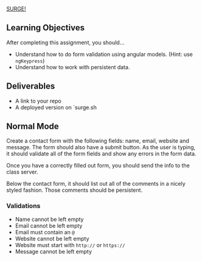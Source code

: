 [SURGE!](http://tiy-joshuarivers-angular-contact-list.surge.sh)

## Learning Objectives

After completing this assignment, you should…

* Understand how to do form validation using angular models. (Hint: use `ngKeypress`)
* Understand how to work with persistent data.

## Deliverables

* A link to your repo
* A deployed version on `surge.sh

## Normal Mode

Create a contact form with the following fields: name, email, website and message. The form should also have a submit button. As the user is typing, it should validate all of the form fields and show any errors in the form data.

Once you have a correctly filled out form, you should send the info to the class server.

Below the contact form, it should list out all of the comments in a nicely styled fashion. Those comments should be persistent.

### Validations

* Name cannot be left empty
* Email cannot be left empty
* Email must contain an `@`
* Website cannot be left empty
* Website must start with `http://` or `https://`
* Message cannot be left empty